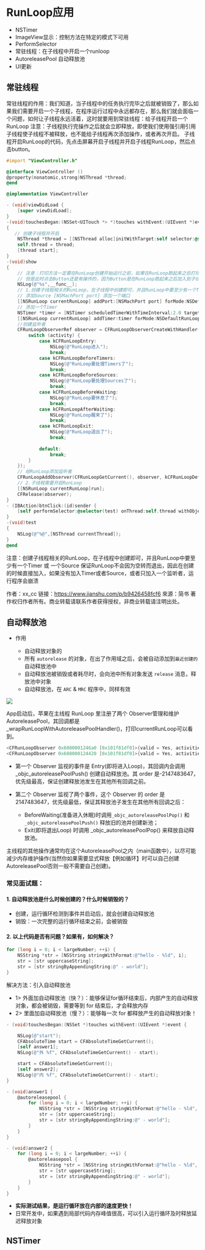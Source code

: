 # RunLoop应用
- NSTimer
- ImageView显示：控制方法在特定的模式下可用
- PerformSelector
- 常驻线程：在子线程中开启一个runloop
- AutoreleasePool 自动释放池
- UI更新

## 常驻线程

常驻线程的作用：我们知道，当子线程中的任务执行完毕之后就被销毁了，那么如果我们需要开启一个子线程，在程序运行过程中永远都存在，那么我们就会面临一个问题，如何让子线程永远活着，这时就要用到常驻线程：给子线程开启一个RunLoop
注意：子线程执行完操作之后就会立即释放，即使我们使用强引用引用子线程使子线程不被释放，也不能给子线程再次添加操作，或者再次开启。
子线程开启RunLoop的代码，先点击屏幕开启子线程并开启子线程RunLoop，然后点击button。
```objectivec
#import "ViewController.h"

@interface ViewController ()
@property(nonatomic,strong)NSThread *thread;
@end

@implementation ViewController

- (void)viewDidLoad {
    [super viewDidLoad];
}
-(void)touchesBegan:(NSSet<UITouch *> *)touches withEvent:(UIEvent *)event
{
   // 创建子线程并开启
    NSThread *thread = [[NSThread alloc]initWithTarget:self selector:@selector(show) object:nil];
    self.thread = thread;
    [thread start];
}
-(void)show
{
    // 注意：打印方法一定要在RunLoop创建开始运行之前，如果在RunLoop跑起来之后打印，RunLoop先运行起来，已经在跑圈了就出不来了，进入死循环也就无法执行后面的操作了。
    // 但是此时点击Button还是有操作的，因为Button是在RunLoop跑起来之后加入到子线程的，当Button加入到子线程RunLoop就会跑起来
    NSLog(@"%s",__func__);
    // 1.创建子线程相关的RunLoop，在子线程中创建即可，并且RunLoop中要至少有一个Timer 或 一个Source 保证RunLoop不会因为空转而退出，因此在创建的时候直接加入
    // 添加Source [NSMachPort port] 添加一个端口
    [[NSRunLoop currentRunLoop] addPort:[NSMachPort port] forMode:NSDefaultRunLoopMode];
    // 添加一个Timer
    NSTimer *timer = [NSTimer scheduledTimerWithTimeInterval:2.0 target:self selector:@selector(test) userInfo:nil repeats:YES];
    [[NSRunLoop currentRunLoop] addTimer:timer forMode:NSDefaultRunLoopMode];    
    //创建监听者
    CFRunLoopObserverRef observer = CFRunLoopObserverCreateWithHandler(CFAllocatorGetDefault(), kCFRunLoopAllActivities, YES, 0, ^(CFRunLoopObserverRef observer, CFRunLoopActivity activity) {
        switch (activity) {
            case kCFRunLoopEntry:
                NSLog(@"RunLoop进入");
                break;
            case kCFRunLoopBeforeTimers:
                NSLog(@"RunLoop要处理Timers了");
                break;
            case kCFRunLoopBeforeSources:
                NSLog(@"RunLoop要处理Sources了");
                break;
            case kCFRunLoopBeforeWaiting:
                NSLog(@"RunLoop要休息了");
                break;
            case kCFRunLoopAfterWaiting:
                NSLog(@"RunLoop醒来了");
                break;
            case kCFRunLoopExit:
                NSLog(@"RunLoop退出了");
                break;
            
            default:
                break;
        }
    });
    // 给RunLoop添加监听者
    CFRunLoopAddObserver(CFRunLoopGetCurrent(), observer, kCFRunLoopDefaultMode);
    // 2.子线程需要开启RunLoop
    [[NSRunLoop currentRunLoop]run];
    CFRelease(observer);
}
- (IBAction)btnClick:(id)sender {
    [self performSelector:@selector(test) onThread:self.thread withObject:nil waitUntilDone:NO];
}
-(void)test
{
    NSLog(@"%@",[NSThread currentThread]);
}
@end
```
注意：创建子线程相关的RunLoop，在子线程中创建即可，并且RunLoop中要至少有一个Timer 或 一个Source 保证RunLoop不会因为空转而退出，因此在创建的时候直接加入，如果没有加入Timer或者Source，或者只加入一个监听者，运行程序会崩溃

作者：xx_cc
链接：https://www.jianshu.com/p/b9426458fcf6
來源：简书
著作权归作者所有。商业转载请联系作者获得授权，非商业转载请注明出处。

## 自动释放池

* 作用

    * 自动释放对象的
    * 所有 `autorelease` 的对象，在出了作用域之后，会被自动添加到`最近创建的`自动释放池中
    * 自动释放池被销毁或者耗尽时，会向池中所有对象发送 `release` 消息，释放池中对象
    * 自动释放池，在 `ARC` & `MRC` 程序中，同样有效


![](./assets/自动释放池.jpg)

App启动后，苹果在主线程 RunLoop 里注册了两个 Observer管理和维护AutoreleasePool，其回调都是 _wrapRunLoopWithAutoreleasePoolHandler()，打印currentRunLoop可以看到。

```c
<CFRunLoopObserver 0x6080001246a0 [0x101f81df0]>{valid = Yes, activities = 0x1, repeats = Yes, order = -2147483647, callout = _wrapRunLoopWithAutoreleasePoolHandler (0x1020e07ce), context = <CFArray 0x60800004cae0 [0x101f81df0]>{type = mutable-small, count = 0, values = ()}}
<CFRunLoopObserver 0x608000124420 [0x101f81df0]>{valid = Yes, activities = 0xa0, repeats = Yes, order = 2147483647, callout = _wrapRunLoopWithAutoreleasePoolHandler (0x1020e07ce), context = <CFArray 0x60800004cae0 [0x101f81df0]>{type = mutable-small, count = 0, values = ()}}
```

- 第一个 Observer 监视的事件是 Entry(即将进入Loop)，其回调内会调用 _objc_autoreleasePoolPush() 创建自动释放池。其 order 是-2147483647，优先级最高，保证创建释放池发生在其他所有回调之前。

- 第二个 Observer 监视了两个事件，这个 Observer 的 order 是 2147483647，优先级最低，保证其释放池子发生在其他所有回调之后： 
    - BeforeWaiting(准备进入休眠)时调用`_objc_autoreleasePoolPop()` 和 `_objc_autoreleasePoolPush()` 释放旧的池并创建新池；
    - Exit(即将退出Loop) 时调用 _objc_autoreleasePoolPop() 来释放自动释放池。
       
主线程的其他操作通常均在这个AutoreleasePool之内（main函数中），以尽可能减少内存维护操作(当然你如果需要显式释放【例如循环】时可以自己创建AutoreleasePool否则一般不需要自己创建)。

### 常见面试题：

#### 1. 自动释放池是什么时候创建的？什么时候销毁的？

* 创建，运行循环检测到事件并启动后，就会创建自动释放池
* 销毁：一次完整的运行循环结束之前，会被销毁

#### 2. 以上代码是否有问题？如果有，如何解决？

```objectivec
for (long i = 0; i < largeNumber; ++i) {
    NSString *str = [NSString stringWithFormat:@"hello - %ld", i];
    str = [str uppercaseString];
    str = [str stringByAppendingString:@" - world"];
}
```
解决方法：引入自动释放池
* 1> 外面加自动释放池（快？）：能够保证for循环结束后，内部产生的自动释放对象，都会被销毁，需要等到 for 结束后，才会释放内存
* 2> 里面加自动释放池（慢？）：能够每一次 for 都释放产生的自动释放对象！
   
```objectivec
- (void)touchesBegan:(NSSet *)touches withEvent:(UIEvent *)event {

    NSLog(@"start");
    CFAbsoluteTime start = CFAbsoluteTimeGetCurrent();
    [self answer1];
    NSLog(@"外 %f", CFAbsoluteTimeGetCurrent() - start);

    start = CFAbsoluteTimeGetCurrent();
    [self answer2];
    NSLog(@"内 %f", CFAbsoluteTimeGetCurrent() - start);
}

- (void)answer1 {
    @autoreleasepool {
        for (long i = 0; i < largeNumber; ++i) {
            NSString *str = [NSString stringWithFormat:@"hello - %ld", i];
            str = [str uppercaseString];
            str = [str stringByAppendingString:@" - world"];
        }
    }
}

- (void)answer2 {
    for (long i = 0; i < largeNumber; ++i) {
        @autoreleasepool {
            NSString *str = [NSString stringWithFormat:@"hello - %ld", i];
            str = [str uppercaseString];
            str = [str stringByAppendingString:@" - world"];
        }
    }
}
```

* **实际测试结果，是运行循环放在内部的速度更快！**
* 日常开发中，如果遇到局部代码内存峰值很高，可以引入运行循环及时释放延迟释放对象

## NSTimer


